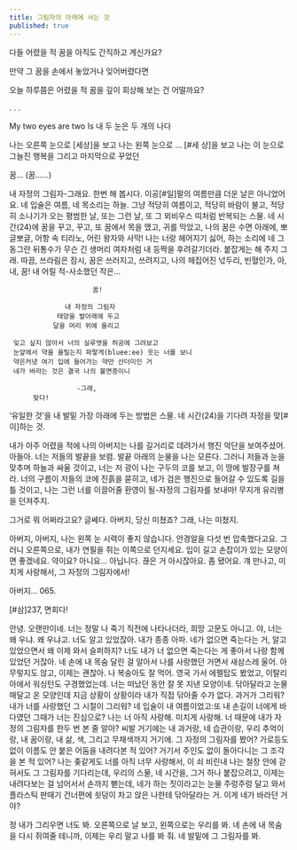```yaml
---
title: 그림자의 아래에 서는 것
published: true
---
```




다들 어렸을 적 꿈을 아직도 간직하고 계신가요?

만약 그 꿈을 손에서 놓았거나 잊어버렸다면

오늘 하루쯤은 어렸을 적 꿈을 깊이 회상해 보는 건 어떨까요?

.
.
.



My two eyes are two Is
내 두 눈은 두 개의 나다

나는 오른쪽 눈으로 [세상]을 보고
나는 왼쪽 눈으로 ... [#세 상]을 보고
나는 이 눈으로 그늘진 행복을
그리고 마지막으로 꾸었던 

꿈... (꿈......)


내 자정의 그림자-그래요. 한번 해 봅시다. 이공[#일]팔의 여름만큼 더운 날은 아니었어요. 네 입술은 여름, 네 목소리는 하늘. 그냥 적당히 여름이고, 적당히 바람이 불고, 적당히 소나기가 오는 평범한 날, 또는 그런 날, 또 그 뫼비우스 띠처럼 반복되는 스물. 네 시간(24)에 꿈을 꾸고, 꾸고, 또 꿈에서 목을 맸고, 귀를 막았고, 나의 꿈은 수면 아래에, 뽀글뽀글, 어항 속 티라노, 어린 왕자와 사막! 나는 너랑 헤어지기 싫어, 하는 소리에 네 그 동그란 뒤통수가 무슨 긴 생머리 여자처럼 내 등짝을 후려갈기더라. 붙잡게는 해 주지 그래. 따끔, 쓰라림은 잠시, 꿈은 쓰러지고, 쓰려지고, 나의 헤집어진 넋두리, 빈혈인가, 아, 내, 꿈! 내 어릴 적-사소했던 작은...


                         꿈!

                  내 자정의 그림자
                태양을 발아래에 두고
               달을 머리 위에 올리고
      
     잊고 싶지 않아서 너의 실루엣을 허공에 그려보고
     눈앞에서 약을 올릴는지 파랗게(bluee:ee) 웃는 너를 보니
     약은커녕 여기 입에 들어가는 약만 산더미인 거
     네가 바라는 것은 결국 나의 불면증이니

                     -그래,
          맞다!
‘유일한 것’을 내 발밑 가장 아래에 두는 방법은 스물. 네 시간(24)을 기다려 자정을 맞[#이]하는 것. 

내가 아주 어렸을 적에 나의 아버지는 나를 길거리로 데려가서 행진 악단을 보여주셨어. 아들아. 너는 저들의 발끝을 보렴. 발끝 아래의 눈물을 나는 모른다. 그러니 저들과 눈을 맞추며 하늘과 싸울 것이고, 너는 저 광이 나는 구두의 코를 보고, 이 땅에 발장구를 쳐라. 너의 구름이 저들의 코에 진흙을 묻히고, 네가 검은 행진으로 들어갈 수 있도록 길을 틀 것이고, 나는 그런 너를 이끌어줄 환영이 될-자정의 그림자를 보내마! 무지개 유리병을 던져주지. 


그거로 뭐 어쩌라고요? 
글쎄다.
아버지, 당신 미쳤죠?
그래, 나는 미쳤지.


아버지, 아버지, 나는 왼쪽 눈 시력이 좋지 않습니다. 안경알을 다섯 번 압축했다고요. 그러니 오른쪽으로, 내가 연필을 쥐는 이쪽으로 던지세요. 입이 길고 손잡이가 있는 모양이면 좋겠네요. 약이요? 아니요... 아닙니다. 끊은 거 아시잖아요. 좀 됐어요. 걔 만나고, 미치게 사랑해서, 그 자정의 그림자에서!

아버지... 065.



[#삼]237, 면회다!

안녕. 오랜만이네. 너는 정말 나 죽기 직전에 나타나더라, 희망 고문도 아니고. 야, 너는 왜 우냐. 왜 우냐고. 너도 알고 있었잖아. 내가 종종 아파. 네가 없으면 죽는다는 거, 알고 있었으면서 왜 이제 와서 슬퍼하지? 너도 내가 너 없으면 죽는다는 게 좋아서 나랑 함께 있었던 거잖아. 네 손에 내 목숨 달린 걸 알아서 나를 사랑했던 거면서 새삼스레 울어. 아무렇지도 않고, 이제는 괜찮아. 나 복숭아도 잘 먹어. 영국 가서 에펠탑도 봤었고, 이탈리아에서 워싱턴도 구경했었는데. 너는 떠났던 동안 잘 못 지낸 모양이네. 닦아달라고 눈물 매달고 온 모양인데 지금 상황이 상황이라 내가 직접 닦아줄 수가 없다.
과거가 그리워? 내가 너를 사랑했던 그 시절이 그리워? 네 입술이 내 여름이었고:또 내 손길이 너에게 바다였던 그때가 너는 진심으로? 나는 너 아직 사랑해. 미치게 사랑해. 너 때문에 내가 자정의 그림자를 한두 번 본 줄 알아? 씨발 거기에는 내 과거랑, 네 습관이랑, 우리 추억이랑, 내 꿈이랑, 내 삶, 색, 그리고 무채색까지 거기에. 그 자정의 그림자를 봤어? 가로등도 없이 이름도 안 붙은 어둠을 내려다본 적 있어? 거기서 주인도 없이 돌아다니는 그 조각을 본 적 있어? 나는 좆같게도 너를 아직 너무 사랑해서, 이 쇠 비린내 나는 철장 안에 갇혀서도 그 그림자를 기다리는데, 우리의 스물, 네 시간을, 그거 하나 붙잡으려고, 이제는 내려다보는 걸 넘어서서 손까지 뻗는데, 네가 하는 짓이라고는 눈물 주렁주렁 달고 와서 플라스틱 판때기 건너편에 쇳덩이 차고 앉은 나한테 닦아달라는 거. 이게 네가 바라던 거야?

정 내가 그리우면 너도 봐. 오른쪽으로 날 보고, 왼쪽으로는 우리를 봐. 네 손에 내 목숨을 다시 쥐여줄 테니까, 이제는 우리 말고 나를 봐 줘. 네 발밑에 그 그림자를 봐.
